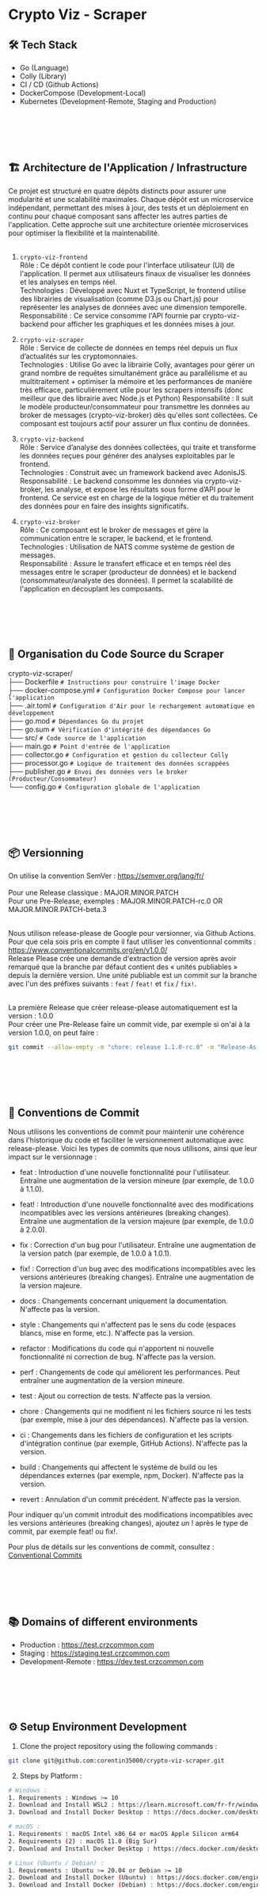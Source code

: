# Crypto Viz - Scraper

## 🛠 Tech Stack

- Go (Language)
- Colly (Library)
- CI / CD (Github Actions)
- DockerCompose (Development-Local)
- Kubernetes (Development-Remote, Staging and Production)

<br /><br /><br /><br />

## 🏗️ Architecture de l'Application / Infrastructure

Ce projet est structuré en quatre dépôts distincts pour assurer une modularité et une scalabilité maximales. Chaque dépôt est un microservice indépendant, permettant des mises à jour, des tests et un déploiement en continu pour chaque composant sans affecter les autres parties de l'application. Cette approche suit une architecture orientée microservices pour optimiser la flexibilité et la maintenabilité. <br /><br />

1. `crypto-viz-frontend` <br />
   Rôle : Ce dépôt contient le code pour l'interface utilisateur (UI) de l'application. Il permet aux utilisateurs finaux de visualiser les données et les analyses en temps réel. <br />
   Technologies : Développé avec Nuxt et TypeScript, le frontend utilise des librairies de visualisation (comme D3.js ou Chart.js) pour représenter les analyses de données avec une dimension temporelle. <br />
   Responsabilité : Ce service consomme l'API fournie par crypto-viz-backend pour afficher les graphiques et les données mises à jour.
   <br />

2. `crypto-viz-scraper` <br />
   Rôle : Service de collecte de données en temps réel depuis un flux d’actualités sur les cryptomonnaies. <br />
   Technologies : Utilise Go avec la librairie Colly, avantages pour gérer un grand nombre de requêtes simultanément grâce au parallélisme et au multitraitement + optimiser la mémoire et les performances de manière très efficace, particulièrement utile pour les scrapers intensifs (donc meilleur que des librairie avec Node.js et Python)
   Responsabilité : Il suit le modèle producteur/consommateur pour transmettre les données au broker de messages (crypto-viz-broker) dès qu'elles sont collectées. Ce composant est toujours actif pour assurer un flux continu de données.
   <br />

3. `crypto-viz-backend` <br />
   Rôle : Service d’analyse des données collectées, qui traite et transforme les données reçues pour générer des analyses exploitables par le frontend. <br />
   Technologies : Construit avec un framework backend avec AdonisJS. <br />
   Responsabilité : Le backend consomme les données via crypto-viz-broker, les analyse, et expose les résultats sous forme d’API pour le frontend. Ce service est en charge de la logique métier et du traitement des données pour en faire des insights significatifs.
   <br />

4. `crypto-viz-broker` <br />
   Rôle : Ce composant est le broker de messages et gère la communication entre le scraper, le backend, et le frontend. <br />
   Technologies : Utilisation de NATS comme système de gestion de messages. <br />
   Responsabilité : Assure le transfert efficace et en temps réel des messages entre le scraper (producteur de données) et le backend (consommateur/analyste des données). Il permet la scalabilité de l'application en découplant les composants.

<br /><br /><br /><br />

## 📁 Organisation du Code Source du Scraper

crypto-viz-scraper/ <br />
├── Dockerfile            `# Instructions pour construire l'image Docker` <br />
├── docker-compose.yml    `# Configuration Docker Compose pour lancer l'application` <br />
├── .air.toml             `# Configuration d'Air pour le rechargement automatique en développement` <br />
├── go.mod                `# Dépendances Go du projet` <br />
├── go.sum                `# Vérification d'intégrité des dépendances Go` <br />
└── src/                  `# Code source de l'application` <br />
    ├── main.go           `# Point d'entrée de l'application` <br />
    ├── collector.go      `# Configuration et gestion du collecteur Colly` <br />
    ├── processor.go      `# Logique de traitement des données scrappées` <br />
    ├── publisher.go      `# Envoi des données vers le broker (Producteur/Consommateur)` <br />
    └── config.go         `# Configuration globale de l'application`

<br /><br /><br /><br />

## 📦 Versionning

On utilise la convention SemVer : https://semver.org/lang/fr/ <br /><br />
Pour une Release classique : MAJOR.MINOR.PATCH <br />
Pour une Pre-Release, exemples : MAJOR.MINOR.PATCH-rc.0 OR MAJOR.MINOR.PATCH-beta.3 <br /><br />

Nous utilison release-please de Google pour versionner, via Github Actions. <br />
Pour que cela sois pris en compte il faut utiliser les conventionnal commits : https://www.conventionalcommits.org/en/v1.0.0/ <br />
Release Please crée une demande d'extraction de version après avoir remarqué que la branche par défaut contient des « unités publiables » depuis la dernière version. Une unité publiable est un commit sur la branche avec l'un des préfixes suivants : `feat` / `feat!` et `fix` / `fix!`. <br /><br />

La première Release que créer release-please automatiquement est la version : 1.0.0 <br />
Pour créer une Pre-Release faire un commit vide, par exemple si on'ai à la version 1.0.0, on peut faire :

```bash
git commit --allow-empty -m "chore: release 1.1.0-rc.0" -m "Release-As: 1.1.0-rc.0"
```

<br /><br /><br /><br />

## 🚀 Conventions de Commit

Nous utilisons les conventions de commit pour maintenir une cohérence dans l'historique du code et faciliter le versionnement automatique avec release-please. Voici les types de commits que nous utilisons, ainsi que leur impact sur le versionnage :

- feat : Introduction d'une nouvelle fonctionnalité pour l'utilisateur. Entraîne une augmentation de la version mineure (par exemple, de 1.0.0 à 1.1.0).

- feat! : Introduction d'une nouvelle fonctionnalité avec des modifications incompatibles avec les versions antérieures (breaking changes). Entraîne une augmentation de la version majeure (par exemple, de 1.0.0 à 2.0.0).

- fix : Correction d'un bug pour l'utilisateur. Entraîne une augmentation de la version patch (par exemple, de 1.0.0 à 1.0.1).

- fix! : Correction d'un bug avec des modifications incompatibles avec les versions antérieures (breaking changes). Entraîne une augmentation de la version majeure.

- docs : Changements concernant uniquement la documentation. N'affecte pas la version.

- style : Changements qui n'affectent pas le sens du code (espaces blancs, mise en forme, etc.). N'affecte pas la version.

- refactor : Modifications du code qui n'apportent ni nouvelle fonctionnalité ni correction de bug. N'affecte pas la version.

- perf : Changements de code qui améliorent les performances. Peut entraîner une augmentation de la version mineure.

- test : Ajout ou correction de tests. N'affecte pas la version.

- chore : Changements qui ne modifient ni les fichiers source ni les tests (par exemple, mise à jour des dépendances). N'affecte pas la version.

- ci : Changements dans les fichiers de configuration et les scripts d'intégration continue (par exemple, GitHub Actions). N'affecte pas la version.

- build : Changements qui affectent le système de build ou les dépendances externes (par exemple, npm, Docker). N'affecte pas la version.

- revert : Annulation d'un commit précédent. N'affecte pas la version.

Pour indiquer qu'un commit introduit des modifications incompatibles avec les versions antérieures (breaking changes), ajoutez un ! après le type de commit, par exemple feat! ou fix!.

Pour plus de détails sur les conventions de commit, consultez : [Conventional Commits](https://www.conventionalcommits.org/en/v1.0.0/)

<br /><br /><br /><br />

## 📚 Domains of different environments

- Production : https://test.crzcommon.com
- Staging : https://staging.test.crzcommon.com
- Development-Remote : https://dev.test.crzcommon.com

<br /><br /><br /><br />

## ⚙️ Setup Environment Development

1. Clone the project repository using the following commands :

```bash
git clone git@github.com:corentin35000/crypto-viz-scraper.git
```

2. Steps by Platform :

```bash
# Windows :
1. Requirements : Windows >= 10
2. Download and Install WSL2 : https://learn.microsoft.com/fr-fr/windows/wsl/install
3. Download and Install Docker Desktop : https://docs.docker.com/desktop/install/windows-install/

# macOS :
1. Requirements : macOS Intel x86_64 or macOS Apple Silicon arm64
2. Requirements (2) : macOS 11.0 (Big Sur)
2. Download and Install Docker Desktop : https://docs.docker.com/desktop/install/mac-install/

# Linux (Ubuntu / Debian) :
1. Requirements : Ubuntu >= 20.04 or Debian >= 10
2. Download and Install Docker (Ubuntu) : https://docs.docker.com/engine/install/ubuntu/
3. Download and Install Docker (Debian) : https://docs.docker.com/engine/install/debian/
```

<br /><br /><br /><br />

## 🔄 Cycle Development

1. macOS / Windows : Open Docker Desktop
2. Run command :
```bash
   # Start the development server on http://localhost:8222 (NATS HTTP monitoring)
   # Start the development server on port 4222 (for NATS client connections protocole TCP)
   # Start the development server on port 4223 (for NATS client connections protocole WS (websocket))
   docker-compose up
```

<br /><br /><br /><br />

## 🚀 Production

### ⚙️➡️ Automatic Distribution Process (CI / CD)

#### Si c'est un nouveau projet suivez les instructions :

1. Ajoutées les SECRETS_GITHUB pour :
   - DOCKER_HUB_USERNAME
   - DOCKER_HUB_ACCESS_TOKEN
   - KUBECONFIG
   - PAT (crée un nouveau token si besoin sur le site de github puis dans le menu du "Profil" puis -> "Settings" -> "Developper Settings' -> 'Personnal Access Tokens' -> Tokens (classic))
